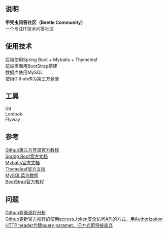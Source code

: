 ## 说明
**甲壳虫问答社区（Beetle Community）**  
一个专注IT技术问答社区

## 使用技术
后端使用Spring Boot + Mybatis + Thymeleaf  
前端页面用BootStrap搭建  
数据库使用MySQL  
使用Github作为第三方登录  

## 工具
Git  
Lombok  
Flyway  

## 参考
[Github第三方登录官方教程](https://developer.github.com/apps/)  
[Spring Boot官方文档](https://docs.spring.io/spring-boot/docs/2.2.4.RELEASE/reference/html/)  
[Mybatis官方文档](https://mybatis.org/mybatis-3/zh/index.html)  
[Thymeleaf官方文档](https://www.thymeleaf.org/doc/tutorials/3.0/usingthymeleaf.html)  
[MySQL菜鸟教程](https://www.runoob.com/mysql/mysql-tutorial.html)  
[BootStrap官方教程](https://v3.bootcss.com/components/)  

## 问题
[Github登录流程分析](https://www.cnblogs.com/songjilong/p/12309552.html)  
[Github更新官方推荐的使用access_token安全访问API的方式，用Authorization HTTP header代替query paramet，旧方式即将被废弃](https://blog.csdn.net/kuaileky/article/details/104217757)  


